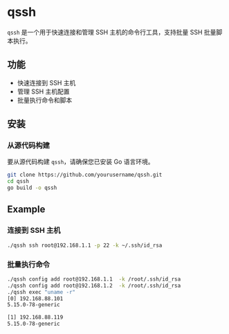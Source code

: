# qssh

`qssh` 是一个用于快速连接和管理 SSH 主机的命令行工具，支持批量 SSH 批量脚本执行。

## 功能

- 快速连接到 SSH 主机
- 管理 SSH 主机配置
- 批量执行命令和脚本

## 安装

### 从源代码构建

要从源代码构建 `qssh`，请确保您已安装 Go 语言环境。

```sh
git clone https://github.com/yourusername/qssh.git
cd qssh
go build -o qssh
```

## Example

### 连接到 SSH 主机


```sh
./qssh ssh root@192.168.1.1 -p 22 -k ~/.ssh/id_rsa
```
### 批量执行命令

```sh
./qssh config add root@192.168.1.1  -k /root/.ssh/id_rsa
./qssh config add root@192.168.1.2  -k /root/.ssh/id_rsa
./qssh exec "uname -r"
[0] 192.168.88.101
5.15.0-78-generic

[1] 192.168.88.119
5.15.0-78-generic
```